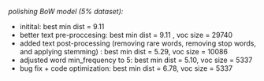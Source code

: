 *polishing BoW model (5% dataset):*
- initital: best min dist = 9.11
- better text pre-proccesing: best min dist = 9.11 , voc size = 29740
- added text post-processing (removing rare words, removing stop words, and applying stemming) : best min dist = 5.29, voc size = 10086
- adjusted word min_frequency to 5: best min dist = 5.10, voc size = 5337
- bug fix + code optimization: best min dist = 6.78, voc size = 5337